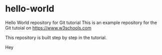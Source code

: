 # hello-world
Hello World repository for Git tutorial
This is an example repository for the Git tutoial on https://www.w3schools.com

This repository is built step by step in the tutorial.

Hey
